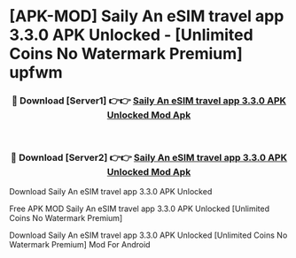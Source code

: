 # [APK-MOD] Saily  An eSIM travel app 3.3.0 APK Unlocked - [Unlimited Coins No Watermark Premium] upfwm



<div align="center">
<h3>🔴 Download [Server1] 👉👉 <a href="https://momento.my/?title=Saily__An_eSIM_travel_app_3.3.0_APK_Unlocked">Saily  An eSIM travel app 3.3.0 APK Unlocked Mod Apk</a></h3><br>

<h3>🔴 Download [Server2] 👉👉 <a href="https://momento.my/?title=Saily__An_eSIM_travel_app_3.3.0_APK_Unlocked">Saily  An eSIM travel app 3.3.0 APK Unlocked Mod Apk</a></h3>
</div>



Download Saily  An eSIM travel app 3.3.0 APK Unlocked 

Free APK MOD Saily  An eSIM travel app 3.3.0 APK Unlocked [Unlimited Coins No Watermark Premium]

Download Saily  An eSIM travel app 3.3.0 APK Unlocked [Unlimited Coins No Watermark Premium] Mod For Android
